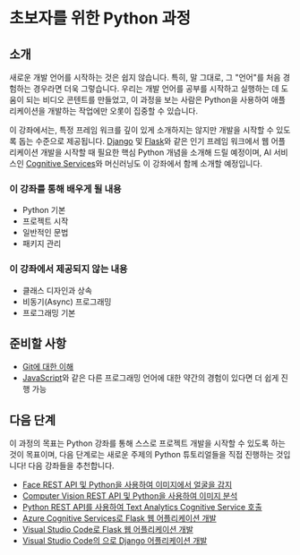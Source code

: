 # 초보자를 위한 Python 과정

## 소개

새로운 개발 언어를 시작하는 것은 쉽지 않습니다. 특히, 말 그대로, 그 "언어"를 처음 경험하는 경우라면 더욱 그렇습니다.  우리는 개발 언어를 공부를 시작하고 실행하는 데 도움이 되는 비디오 콘텐트를 만들었고, 이 과정을 보는 사람은 Python을 사용하여 애플리케이션을 개발하는 작업에만 오롯이 집중할 수 있습니다.

이 강좌에서는, 특정 프레임 워크를 깊이 있게 소개하지는 않지만 개발을 시작할 수 있도록 돕는 수준으로 제공됩니다. [Django](https://djangoproject.com) 및 [Flask](https://flask.palletsprojects.com/en/1.1.x/)와 같은 인기 프레임 워크에서 웹 어플리케이션 개발을 시작할 때 필요한 핵심 Python 개념을 소개해 드릴 예정이며, AI 서비스인 [Cognitive Services](https://azure.microsoft.com/services/cognitive-services/)와 머신러닝도 이 강좌에서 함께 소개할 예정입니다.


### 이 강좌를 통해 배우게 될 내용

- Python 기본
- 프로젝트 시작
- 일반적인 문법
- 패키지 관리


### 이 강좌에서 제공되지 않는 내용

- 클래스 디자인과 상속
- 비동기(Async) 프로그래밍
- 프로그래밍 기본


## 준비할 사항

- [Git에 대한 이해](https://git-scm.com/book/en/v1/Getting-Started)
- [JavaScript](https://www.edx.org/course/javascript-introduction)와 같은 다른 프로그래밍 언어에 대한 약간의 경험이 있다면 더 쉽게 진행 가능


## 다음 단계

이 과정의 목표는 Python 강좌를 통해 스스로 프로젝트 개발을 시작할 수 있도록 하는 것이 목표이며, 다음 단계로는 새로운 주제의 Python 튜토리얼들을 직접 진행하는 것입니다! 다음 강좌들을 추천합니다.
- [Face REST API 및 Python을 사용하여 이미지에서 얼굴을 감지](https://docs.microsoft.com/azure/cognitive-services/face/QuickStarts/Python?WT.mc_id=python-c9-niner?WT.mc_id=python-c9-niner)
- [Computer Vision REST API 및 Python을 사용하여 이미지 분석](https://docs.microsoft.com/azure/cognitive-services/computer-vision/quickstarts/python-disk?WT.mc_id=python-c9-niner?WT.mc_id=python-c9-niner)
- [Python REST API를 사용하여 Text Analytics Cognitive Service 호출](https://docs.microsoft.com/azure/cognitive-services/Text-Analytics/quickstarts/python?WT.mc_id=python-c9-niner?WT.mc_id=python-c9-niner)
- [Azure Cognitive Services로 Flask 웹 어플리케이션 개발](https://docs.microsoft.com/azure/cognitive-services/translator/tutorial-build-flask-app-translation-synthesis?WT.mc_id=python-c9-niner)
- [Visual Studio Code로 Flask 웹 어플리케이션 개발](https://code.visualstudio.com/docs/python/tutorial-flask?WT.mc_id=python-c9-niner)
- [Visual Studio Code의 으로 Django 어플리케이션 개발](https://code.visualstudio.com/docs/python/tutorial-django?WT.mc_id=python-c9-niner)
